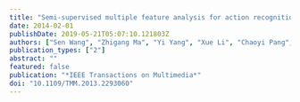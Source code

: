 ```yaml
---
title: "Semi-supervised multiple feature analysis for action recognition"
date: 2014-02-01
publishDate: 2019-05-21T05:07:10.121803Z
authors: ["Sen Wang", "Zhigang Ma", "Yi Yang", "Xue Li", "Chaoyi Pang", "Alexander G. Hauptmann"]
publication_types: ["2"]
abstract: ""
featured: false
publication: "*IEEE Transactions on Multimedia*"
doi: "10.1109/TMM.2013.2293060"
---
```


